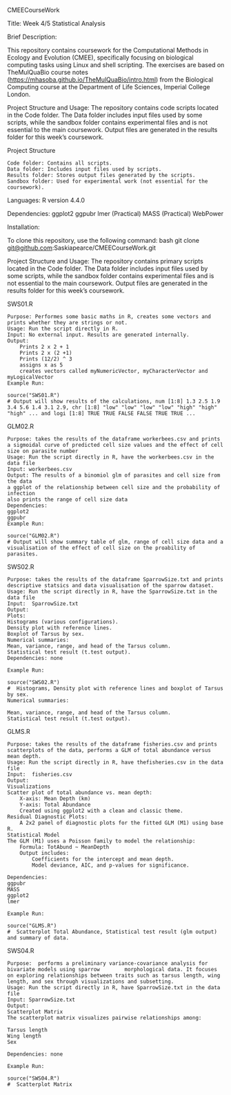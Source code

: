 CMEECourseWork

Title: Week 4/5 Statistical Analysis

Brief Description:

This repository contains coursework for the Computational Methods in Ecology and Evolution (CMEE), specifically focusing on biological computing tasks using Linux and shell scripting. The exercises are based on TheMulQuaBio course notes (https://mhasoba.github.io/TheMulQuaBio/intro.html) from the Biological Computing course at the Department of Life Sciences, Imperial College London.

Project Structure and Usage: The repository contains code scripts located in the Code folder. The Data folder includes input files used by some scripts, while the sandbox folder contains experimental files and is not essential to the main coursework. Output files are generated in the results folder for this week’s coursework.

Project Structure

    Code folder: Contains all scripts.
    Data folder: Includes input files used by scripts.
    Results folder: Stores output files generated by the scripts.
    Sandbox folder: Used for experimental work (not essential for the coursework).

Languages: 
R version 4.4.0 

Dependencies: 
ggplot2
ggpubr
lmer (Practical)
MASS (Practical) 
WebPower

Installation:

To clone this repository, use the following command:
bash
git clone git@github.com:Saskiapearce/CMEECourseWork.git

Project Structure and Usage:
The repository contains primary scripts located in the Code folder. The Data folder includes input files used by some scripts, while the sandbox folder contains experimental files and is not essential to the main coursework. Output files are generated in the results folder for this week’s coursework.

SWS01.R

    Purpose: Performes some basic maths in R, creates some vectors and prints whether they are strings or not.
    Usage: Run the script directly in R.
    Input: No external input. Results are generated internally.
    Output:
        Prints 2 x 2 + 1
        Prints 2 x (2 +1) 
        Prints (12/2) ^ 3
        assigns x as 5 
        creates vectors called myNumericVector, myCharacterVector and myLogicalVector
    Example Run:

    source("SWS01.R")
    # Output will show results of the calculations, num [1:8] 1.3 2.5 1.9 3.4 5.6 1.4 3.1 2.9, chr [1:8] "low" "low" "low" "low" "high" "high" "high" ... and logi [1:8] TRUE TRUE FALSE FALSE TRUE TRUE ...

GLM02.R

    Purpose: takes the results of the dataframe workerbees.csv and prints a sigmoidal curve of predicted cell size values and the effect of cell size on parasite number
    Usage: Run the script directly in R, have the workerbees.csv in the data file 
    Input: workerbees.csv
    Output: The results of a binomiol glm of parasites and cell size from the data 
    a ggplot of the relationship between cell size and the probability of infection
    also prints the range of cell size data
    Dependencies: 
    ggplot2
    ggpubr
    Example Run:

    source("GLM02.R")
    # Output will show summary table of glm, range of cell size data and a visualisation of the effect of cell size on the proability of parasites. 

SWS02.R

    Purpose: takes the results of the dataframe SparrowSize.txt and prints descriptive statsics and data visualisation of the sparrow dataset.
    Usage: Run the script directly in R, have the SparrowSize.txt in the data file 
    Input:  SparrowSize.txt 
    Output: 
    Plots:
    Histograms (various configurations).
    Density plot with reference lines.
    Boxplot of Tarsus by sex.
    Numerical summaries:
    Mean, variance, range, and head of the Tarsus column.
    Statistical test result (t.test output).  
    Dependencies: none

    Example Run:

    source("SWS02.R")
    #  Histograms, Density plot with reference lines and boxplot of Tarsus by sex.
    Numerical summaries:

    Mean, variance, range, and head of the Tarsus column.
    Statistical test result (t.test output).

GLMS.R

    Purpose: takes the results of the dataframe fisheries.csv and prints scatterplots of the data, performs a GLM of total abundance versus mean depth. 
    Usage: Run the script directly in R, have thefisheries.csv in the data file 
    Input:  fisheries.csv
    Output: 
    Visualizations
    Scatter plot of total abundance vs. mean depth: 
        X-axis: Mean Depth (km) 
        Y-axis: Total Abundance 
        Created using ggplot2 with a clean and classic theme. 
    Residual Diagnostic Plots: 
        A 2x2 panel of diagnostic plots for the fitted GLM (M1) using base R. 
    Statistical Model 
    The GLM (M1) uses a Poisson family to model the relationship:
        Formula: TotAbund ~ MeanDepth
        Output includes:
            Coefficients for the intercept and mean depth.
            Model deviance, AIC, and p-values for significance.
     
    Dependencies: 
    ggpubr
    MASS
    ggplot2
    lmer

    Example Run:

    source("GLMS.R")
    #  Scatterplot Total Abundance, Statistical test result (glm output) and summary of data.
    
    
 
SWS04.R

    Purpose:  performs a preliminary variance-covariance analysis for bivariate models using sparrow        morphological data. It focuses on exploring relationships between traits such as tarsus length, wing length, and sex through visualizations and subsetting.
    Usage: Run the script directly in R, have SparrowSize.txt in the data file 
    Input: SparrowSize.txt
    Output: 
    Scatterplot Matrix
    The scatterplot matrix visualizes pairwise relationships among:

    Tarsus length
    Wing length
    Sex
     
    Dependencies: none

    Example Run:

    source("SWS04.R")
    #  Scatterplot Matrix    
    
 














